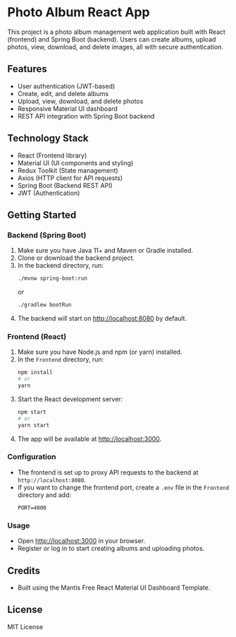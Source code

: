 # Photo Album React App

This project is a photo album management web application built with React (frontend) and Spring Boot (backend). Users can create albums, upload photos, view, download, and delete images, all with secure authentication.

## Features
- User authentication (JWT-based)
- Create, edit, and delete albums
- Upload, view, download, and delete photos
- Responsive Material UI dashboard
- REST API integration with Spring Boot backend

## Technology Stack
- React (Frontend library)
- Material UI (UI components and styling)
- Redux Toolkit (State management)
- Axios (HTTP client for API requests)
- Spring Boot (Backend REST API)
- JWT (Authentication)

## Getting Started

### Backend (Spring Boot)
1. Make sure you have Java 11+ and Maven or Gradle installed.
2. Clone or download the backend project.
3. In the backend directory, run:
   ```sh
   ./mvnw spring-boot:run
   ```
   or
   ```sh
   ./gradlew bootRun
   ```
4. The backend will start on [http://localhost:8080](http://localhost:8080) by default.

### Frontend (React)
1. Make sure you have Node.js and npm (or yarn) installed.
2. In the `Frontend` directory, run:
   ```sh
   npm install
   # or
   yarn
   ```
3. Start the React development server:
   ```sh
   npm start
   # or
   yarn start
   ```
4. The app will be available at [http://localhost:3000](http://localhost:3000).

### Configuration
- The frontend is set up to proxy API requests to the backend at `http://localhost:8080`.
- If you want to change the frontend port, create a `.env` file in the `Frontend` directory and add:
  ```
  PORT=4000
  ```

### Usage
- Open [http://localhost:3000](http://localhost:3000) in your browser.
- Register or log in to start creating albums and uploading photos.

## Credits
- Built using the Mantis Free React Material UI Dashboard Template.

## License
MIT License
